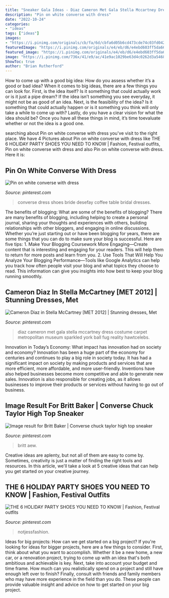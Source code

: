 ```yaml
---
title: "Sneaker Gala Ideas - Diaz Cameron Met Gala Stella Mccartney Dress Costume Carpet Metropolitan Museum Sparkled York Ball Fug Reality Hawtcelebs"
description: "Pin on white converse with dress"
date: "2022-10-24"
categories:
- "ideas"
tags: ["ideas"]
images:
- "https://i.pinimg.com/originals/cb/fa/6d/cbfa6d05b6cd473cde74c03fd04201f9.jpg"
featuredImage: "https://i.pinimg.com/originals/e4/eb/d6/e4ebd603ff5da66b7d73bbb324df1556.jpg"
featured_image: "https://i.pinimg.com/originals/e4/eb/d6/e4ebd603ff5da66b7d73bbb324df1556.jpg"
image: "https://i.pinimg.com/736x/41/e9/ac/41e9ac1029be63d4c0262d3a546809ce.jpg"
ShowToc: true
author: "Brian Rutherford"
---
```



How to come up with a good big idea: How do you assess whether it’s a good or bad idea?
When it comes to big ideas, there are a few things you can look for. First, is the idea itself? Is it something that could actually work or is it just a pipe dream? If the idea isn’t something you see everyday, it might not be as good of an idea. Next, is the feasibility of the idea? Is it something that could actually happen or is it something you think will only take a while to come up with? Lastly, do you have a clear vision for what the idea should be? Once you have all these things in mind, it’s time toevaluate whether or not the idea is a good one.

	

		
searching about Pin on white converse with dress you've visit to the right place. We have 4 Pictures about Pin on white converse with dress like THE 6 HOLIDAY PARTY SHOES YOU NEED TO KNOW | Fashion, Festival outfits, Pin on white converse with dress and also Pin on white converse with dress. Here it is:
		
    
## Pin On White Converse With Dress

<img loading=lazy src="https://i.pinimg.com/originals/da/77/38/da773825764dd670082d236c15336348.jpg" onerror="this.onerror=null;this.src='https://tse4.mm.bing.net/th?id=OIP.5HkrbvQ4GijvR_X6zWcTHwHaHa&amp;pid=15.1';" alt="Pin on white converse with dress">

_Source: pinterest.com_

>converse dress shoes bride desefay coffee table bridal dresses. 

	

The benefits of blogging: What are some of the benefits of blogging?
There are many benefits of blogging, including helping to create a personal journal, sharing your thoughts and experiences with others, building relationships with other bloggers, and engaging in online discussions. Whether you’re just starting out or have been blogging for years, there are some things that you can do to make sure your blog is successful. Here are five tips: 1. Make Your Blogging Coursework More Engaging—Create content that is interesting and engaging for your readers. This will help them to return for more posts and learn from you.
2. Use Tools That Will Help You Analyze Your Blogging Performance—Tools like Google Analytics can help you track how often people visit your blog and what topics they choose to read. This information can give you insights into how best to keep your blog running smoothly.


    
## Cameron Diaz In Stella McCartney [MET 2012] | Stunning Dresses, Met

<img loading=lazy src="https://i.pinimg.com/originals/e4/eb/d6/e4ebd603ff5da66b7d73bbb324df1556.jpg" onerror="this.onerror=null;this.src='https://tse1.mm.bing.net/th?id=OIP.Vni7kFrUqaGXsjr-aqvmuwHaL2&amp;pid=15.1';" alt="Cameron Diaz in Stella McCartney [MET 2012] | Stunning dresses, Met">

_Source: pinterest.com_

>diaz cameron met gala stella mccartney dress costume carpet metropolitan museum sparkled york ball fug reality hawtcelebs. 

	

Innovation in Today’s Economy: What impact has innovation had on society and economy?
Innovation has been a huge part of the economy for centuries and continues to play a big role in society today. It has had a significant impact on society by making products and services that are more efficient, more affordable, and more user-friendly. Inventions have also helped businesses become more competitive and able to generate new sales. Innovation is also responsible for creating jobs, as it allows businesses to improve their products or services without having to go out of business.

    
## Image Result For Britt Baker | Converse Chuck Taylor High Top Sneaker

<img loading=lazy src="https://i.pinimg.com/736x/41/e9/ac/41e9ac1029be63d4c0262d3a546809ce.jpg" onerror="this.onerror=null;this.src='https://tse2.mm.bing.net/th?id=OIP.nmmI9eT5ZAI7uIVNRlWgwwHaHa&amp;pid=15.1';" alt="Image result for Britt Baker | Converse chuck taylor high top sneaker">

_Source: pinterest.com_

>britt aew. 

	

Creative ideas are aplenty, but not all of them are easy to come by. Sometimes, creativity is just a matter of finding the right tools and resources. In this article, we'll take a look at 5 creative ideas that can help you get started on your creative journey.

    
## THE 6 HOLIDAY PARTY SHOES YOU NEED TO KNOW | Fashion, Festival Outfits

<img loading=lazy src="https://i.pinimg.com/originals/cb/fa/6d/cbfa6d05b6cd473cde74c03fd04201f9.jpg" onerror="this.onerror=null;this.src='https://tse3.mm.bing.net/th?id=OIP.1N3HipouNtM7To4GIB7YbgHaJQ&amp;pid=15.1';" alt="THE 6 HOLIDAY PARTY SHOES YOU NEED TO KNOW | Fashion, Festival outfits">

_Source: pinterest.com_

>notjessfashion. 

	

Ideas for big projects: How can we get started on a big project?
If you're looking for ideas for bigger projects, here are a few things to consider. First, think about what you want to accomplish. Whether it be a new home, a new car, or a renovation project, trying to come up with an idea that's both ambitious and achievable is key. Next, take into account your budget and time frame. How much can you realistically spend on a project and still have enough left over to finish? Finally, consult with friends and family members who may have more experience in the field than you do. These people can provide valuable insight and advice on how to get started on your big project.


